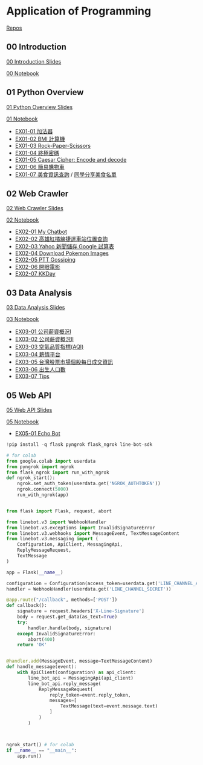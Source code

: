# Application of Programming

[Repos](github_repos.md)

## 00 Introduction

[00 Introduction Slides](https://htmlpreview.github.io/?https://github.com/imchihchao/aop113b/blob/main/slides/00-Introduction.html)

[00 Notebook](nb00.ipynb)

## 01 Python Overview

[01 Python Overview Slides](https://htmlpreview.github.io/?https://github.com/imchihchao/aop113b/blob/main/slides/01-python_overview.html)

[01 Notebook](nb01.ipynb)

- [EX01-01 加法器](exercises/ex01-01.png)
- [EX01-02 BMI 計算機](exercises/ex01-02.png)
- [EX01-03 Rock-Paper-Scissors](exercises/ex01-03.png)
- [EX01-04 終極密碼](exercises/ex01-04.png)
- [EX01-05 Caesar Cipher: Encode and decode](exercises/ex01-05.png)
- [EX01-06 簡易購物車](exercises/ex01-06.png)
- [EX01-07 美食資訊查詢](exercises/ex01-07.png) / [同學分享美食名單](foods.md)

## 02 Web Crawler

[02 Web Crawler Slides](https://htmlpreview.github.io/?https://github.com/imchihchao/aop113b/blob/main/slides/02-web_crawler.html)

[02 Notebook](nb02.ipynb)

- [EX02-01 My Chatbot](exercises/ex02-01.png)
- [EX02-02 高雄紅橘線捷運車站位置查詢](exercises/ex02-02.png)
- [EX02-03 Yahoo 新聞儲存 Google 試算表](exercises/ex02-03.png)
- [EX02-04 Download Pokemon Images](exercises/ex02-04.png)
- [EX02-05 PTT Gossiping](exercises/ex02-05.png)
- [EX02-06 開眼電影](exercises/ex02-06.png)
- [EX02-07 KKDay](exercises/ex02-07.png)

## 03 Data Analysis

[03 Data Analysis Slides](https://htmlpreview.github.io/?https://github.com/imchihchao/aop113b/blob/main/slides/03-data_analysis.html)

[03 Notebook](nb03.ipynb)

- [EX03-01 公司薪資概況Ⅰ](exercises/ex03-01.png)
- [EX03-02 公司薪資概況Ⅱ](exercises/ex03-02.png)
- [EX03-03 空氣品質指標(AQI)](exercises/ex03-03.png)
- [EX03-04 薪情平台](exercises/ex03-04.png)
- [EX03-05 台灣股票市場個股每日成交資訊](exercises/ex03-05.png)
- [EX03-06 出生人口數](exercises/ex03-06.png)
- [EX03-07 Tips](exercises/ex03-07.png)

## 05 Web API

[05 Web API Slides](https://htmlpreview.github.io/?https://github.com/imchihchao/aop113b/blob/main/slides/05-web_api.html)

[05 Notebook](nb05.ipynb)

- [EX05-01 Echo Bot](exercises/ex05-01.png)


```python
!pip install -q flask pyngrok flask_ngrok line-bot-sdk
```


```python
# for colab
from google.colab import userdata
from pyngrok import ngrok
from flask_ngrok import run_with_ngrok
def ngrok_start():
    ngrok.set_auth_token(userdata.get('NGROK_AUTHTOKEN'))
    ngrok.connect(5000)
    run_with_ngrok(app)


from flask import Flask, request, abort

from linebot.v3 import WebhookHandler
from linebot.v3.exceptions import InvalidSignatureError
from linebot.v3.webhooks import MessageEvent, TextMessageContent
from linebot.v3.messaging import (
    Configuration, ApiClient, MessagingApi,
    ReplyMessageRequest,
    TextMessage
)

app = Flask(__name__)

configuration = Configuration(access_token=userdata.get('LINE_CHANNEL_ACCESS_TOKEN'))
handler = WebhookHandler(userdata.get('LINE_CHANNEL_SECRET'))

@app.route("/callback", methods=['POST'])
def callback():
    signature = request.headers['X-Line-Signature']
    body = request.get_data(as_text=True)
    try:
        handler.handle(body, signature)
    except InvalidSignatureError:
        abort(400)
    return 'OK'


@handler.add(MessageEvent, message=TextMessageContent)
def handle_message(event):
    with ApiClient(configuration) as api_client:
        line_bot_api = MessagingApi(api_client)
        line_bot_api.reply_message(
            ReplyMessageRequest(
                reply_token=event.reply_token,
                messages=[
                    TextMessage(text=event.message.text)
                ]
            )
        )



ngrok_start() # for colab
if __name__ == "__main__":
    app.run()
```






